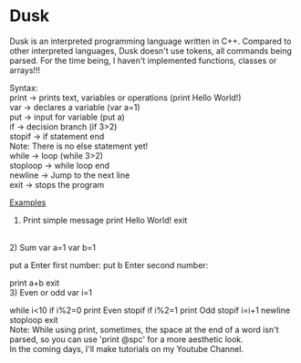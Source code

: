 # Dusk

Dusk is an interpreted programming language written in C++. Compared to other interpreted languages, Dusk doesn't use tokens, all commands being parsed.
For the time being, I haven't implemented functions, classes or arrays!!!

Syntax: </br>
print -> prints text, variables or operations (print Hello World!) </br>
var -> declares a variable (var a=1) </br>
put -> input for variable (put a) </br>
if -> decision branch (if 3>2) </br>
stopif -> if statement end </br>
Note: There is no else statement yet! </br>
while -> loop (while 3>2) </br>
stoploop -> while loop end </br>
newline -> Jump to the next line </br>
exit -> stops the program </br>

<u>Examples</u> </br>
1) Print simple message
print Hello World!
exit
</br>   
2) Sum
var a=1
var b=1
  
put a Enter first number:
put b Enter second number:
  
print a+b
exit
</br>
3) Even or odd
var i=1

while i<10
if i%2=0
print Even
stopif
if i%2=1
print Odd
stopif
i=i+1
newline
stoploop
exit
</br>
Note: While using print, sometimes, the space at the end of a word isn't parsed, so you can use 'print @spc' for a more aesthetic look. 
</br>
In the coming days, I'll make tutorials on my Youtube Channel.

